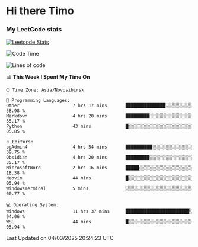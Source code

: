 # Hi there Timo
### My LeetCode stats
[![Leetcode Stats](https://leetcard.jacoblin.cool/przdtl?border=0&radius=20&ext=heatmap&theme=nord)](https://leetcode.com/przdtl)

<!--START_SECTION:waka-->
![Code Time](http://img.shields.io/badge/Code%20Time-647%20hrs%2018%20mins-blue)

![Lines of code](https://img.shields.io/badge/From%20Hello%20World%20I%27ve%20Written-84.0%20thousand%20lines%20of%20code-blue)

📊 **This Week I Spent My Time On** 

```text
🕑︎ Time Zone: Asia/Novosibirsk

💬 Programming Languages: 
Other                    7 hrs 17 mins       ███████████████░░░░░░░░░░   58.98 % 
Markdown                 4 hrs 20 mins       █████████░░░░░░░░░░░░░░░░   35.17 % 
Python                   43 mins             █░░░░░░░░░░░░░░░░░░░░░░░░   05.85 % 

🔥 Editors: 
pgAdmin4                 4 hrs 54 mins       ██████████░░░░░░░░░░░░░░░   39.75 % 
Obsidian                 4 hrs 20 mins       █████████░░░░░░░░░░░░░░░░   35.17 % 
MicrosoftWord            2 hrs 16 mins       █████░░░░░░░░░░░░░░░░░░░░   18.38 % 
Neovim                   44 mins             █░░░░░░░░░░░░░░░░░░░░░░░░   05.94 % 
WindowsTerminal          5 mins              ░░░░░░░░░░░░░░░░░░░░░░░░░   00.77 % 

💻 Operating System: 
Windows                  11 hrs 37 mins      ████████████████████████░   94.06 % 
WSL                      44 mins             █░░░░░░░░░░░░░░░░░░░░░░░░   05.94 % 
```


 Last Updated on 04/03/2025 20:24:23 UTC
<!--END_SECTION:waka-->
